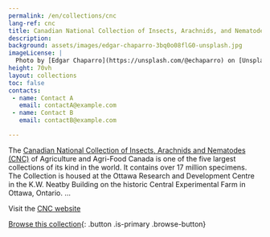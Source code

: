 ```yaml
---
permalink: /en/collections/cnc
lang-ref: cnc
title: Canadian National Collection of Insects, Arachnids, and Nematodes (CNC)
description:
background: assets/images/edgar-chaparro-3bq0o08flG0-unsplash.jpg
imageLicense: |
  Photo by [Edgar Chaparro](https://unsplash.com/@echaparro) on [Unsplash](https://unsplash.com)
height: 70vh
layout: collections
toc: false
contacts:
 - name: Contact A
   email: contactA@example.com
 - name: Contact B
   email: contactB@example.com

---
```



The [Canadian National Collection of Insects, Arachnids and Nematodes (CNC)](https://agriculture.canada.ca/en/scientific-collaboration-and-research-agriculture/agriculture-and-agri-food-research-centres-and-collections/canadian-national-collection-insects-arachnids-and-nematodes-cnc)
of Agriculture and Agri-Food Canada is one of the five largest collections of its kind in the world.
It contains over 17 million specimens. The Collection is housed at the Ottawa Research and Development Centre in the
K.W. Neatby Building on the historic Central Experimental Farm in Ottawa, Ontario.
...

Visit the [CNC website](https://agriculture.canada.ca/en/scientific-collaboration-and-research-agriculture/agriculture-and-agri-food-research-centres-and-collections/canadian-national-collection-insects-arachnids-and-nematodes-cnc)


[Browse this collection](/en/data?filter=eyJtdXN0Ijp7ImNvbGxlY3Rpb25Db2RlIjpbIkNOQyJdfX0%3D&from=0&view=TABLE){: .button .is-primary .browse-button}

